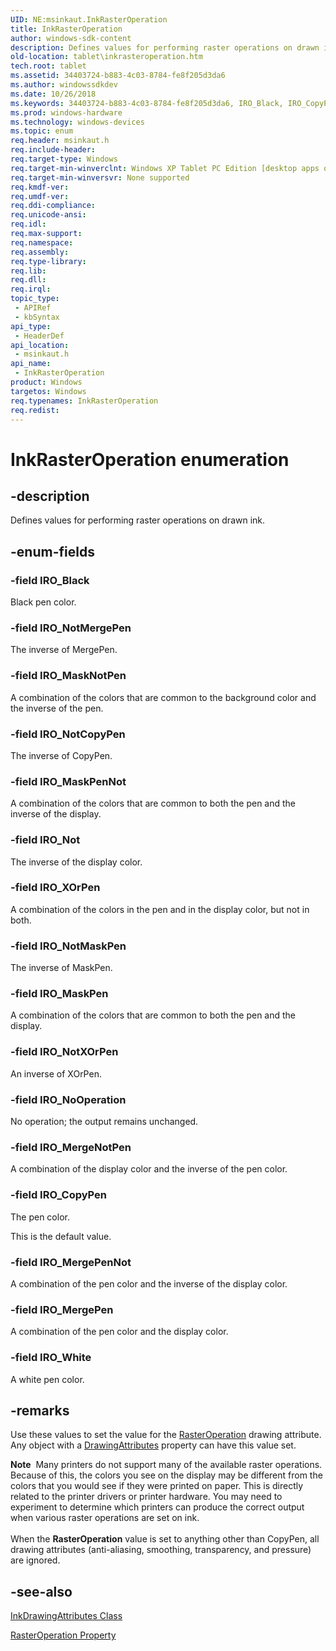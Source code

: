 ```yaml
---
UID: NE:msinkaut.InkRasterOperation
title: InkRasterOperation
author: windows-sdk-content
description: Defines values for performing raster operations on drawn ink.
old-location: tablet\inkrasteroperation.htm
tech.root: tablet
ms.assetid: 34403724-b883-4c03-8784-fe8f205d3da6
ms.author: windowssdkdev
ms.date: 10/26/2018
ms.keywords: 34403724-b883-4c03-8784-fe8f205d3da6, IRO_Black, IRO_CopyPen, IRO_MaskNotPen, IRO_MaskPen, IRO_MaskPenNot, IRO_MergeNotPen, IRO_MergePen, IRO_MergePenNot, IRO_NoOperation, IRO_Not, IRO_NotCopyPen, IRO_NotMaskPen, IRO_NotMergePen, IRO_NotXOrPen, IRO_White, IRO_XOrPen, InkRasterOperation, InkRasterOperation enumeration [Tablet PC], msinkaut/IRO_Black, msinkaut/IRO_CopyPen, msinkaut/IRO_MaskNotPen, msinkaut/IRO_MaskPen, msinkaut/IRO_MaskPenNot, msinkaut/IRO_MergeNotPen, msinkaut/IRO_MergePen, msinkaut/IRO_MergePenNot, msinkaut/IRO_NoOperation, msinkaut/IRO_Not, msinkaut/IRO_NotCopyPen, msinkaut/IRO_NotMaskPen, msinkaut/IRO_NotMergePen, msinkaut/IRO_NotXOrPen, msinkaut/IRO_White, msinkaut/IRO_XOrPen, msinkaut/InkRasterOperation, tablet.inkrasteroperation
ms.prod: windows-hardware
ms.technology: windows-devices
ms.topic: enum
req.header: msinkaut.h
req.include-header: 
req.target-type: Windows
req.target-min-winverclnt: Windows XP Tablet PC Edition [desktop apps only]
req.target-min-winversvr: None supported
req.kmdf-ver: 
req.umdf-ver: 
req.ddi-compliance: 
req.unicode-ansi: 
req.idl: 
req.max-support: 
req.namespace: 
req.assembly: 
req.type-library: 
req.lib: 
req.dll: 
req.irql: 
topic_type:
 - APIRef
 - kbSyntax
api_type:
 - HeaderDef
api_location:
 - msinkaut.h
api_name:
 - InkRasterOperation
product: Windows
targetos: Windows
req.typenames: InkRasterOperation
req.redist: 
---
```


# InkRasterOperation enumeration


## -description



Defines values for performing raster operations on drawn ink.




## -enum-fields




### -field IRO_Black

 Black pen color.


### -field IRO_NotMergePen

The  inverse of MergePen.


### -field IRO_MaskNotPen

 A combination of the colors that are common to the background color and the inverse of the pen.


### -field IRO_NotCopyPen

 The inverse of CopyPen.


### -field IRO_MaskPenNot

A combination of the colors that are common to both the pen and the inverse of the display.


### -field IRO_Not

The inverse of the display color.


### -field IRO_XOrPen

A combination of the colors in the pen and in the display color, but not in both.


### -field IRO_NotMaskPen

The inverse of MaskPen.


### -field IRO_MaskPen

A combination of the colors that are common to both the pen and the display.


### -field IRO_NotXOrPen

An inverse of XOrPen.


### -field IRO_NoOperation

No operation; the output remains unchanged.


### -field IRO_MergeNotPen

A combination of the display color and the inverse of the pen color.


### -field IRO_CopyPen

The pen color.

This is the default value.


### -field IRO_MergePenNot

A combination of the pen color and the inverse of the display color.


### -field IRO_MergePen

A combination of the pen color and the display color.


### -field IRO_White

A white pen color.


## -remarks



Use these values to set the value for the <a href="https://msdn.microsoft.com/8e3681a7-c5be-4104-b740-9f23d141f6cb">RasterOperation</a> drawing attribute. Any object with a <a href="https://msdn.microsoft.com/de8b2473-092d-4ff9-adbc-3ba378b035e2">DrawingAttributes</a> property can have this value set.

<div class="alert"><b>Note</b>  Many printers do not support many of the available raster operations. Because of this, the colors you see on the display may be different from the colors that you would see if they were printed on paper. This is directly related to the printer drivers or printer hardware. You may need to experiment to determine which printers can produce the correct output when various raster operations are set on ink.</div>
<div> </div>
When the <b>RasterOperation</b> value is set to anything other than CopyPen, all drawing attributes (anti-aliasing, smoothing, transparency, and pressure) are ignored.




## -see-also




<a href="https://msdn.microsoft.com/10ca7ae5-28dd-42a2-98d9-852d4de5869d">InkDrawingAttributes Class</a>



<a href="https://msdn.microsoft.com/8e3681a7-c5be-4104-b740-9f23d141f6cb">RasterOperation Property</a>
 

 

